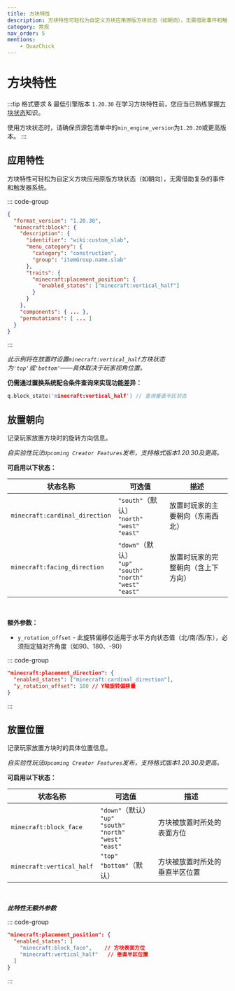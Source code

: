 ```yaml
---
title: 方块特性
description: 方块特性可轻松为自定义方块应用原版方块状态（如朝向），无需借助事件和触发器。
category: 常规
nav_order: 5
mentions:
    - QuazChick
---
```


# 方块特性

<!--@include: @/wiki/bedrock-wiki-mirror.md-->

:::tip 格式要求 & 最低引擎版本 `1.20.30`
在学习方块特性前，您应当已熟练掌握[方块状态](/blocks/block-states)知识。

使用方块状态时，请确保资源包清单中的`min_engine_version`为`1.20.20`或更高版本。
:::

## 应用特性

方块特性可轻松为自定义方块应用原版方块状态（如朝向），无需借助复杂的事件和触发器系统。

::: code-group
```json [BP/blocks/custom_slab.json]
{
  "format_version": "1.20.30",
  "minecraft:block": {
    "description": {
      "identifier": "wiki:custom_slab",
      "menu_category": {
        "category": "construction",
        "group": "itemGroup.name.slab"
      },
      "traits": {
        "minecraft:placement_position": {
          "enabled_states": ["minecraft:vertical_half"]
        }
      }
    },
    "components": { ... },
    "permutations": [ ... ]
  }
}
```
:::

_此示例将在放置时设置`minecraft:vertical_half`方块状态为`'top'`或`'bottom'`——具体取决于玩家视角位置。_

**仍需通过置换系统配合条件查询来实现功能差异：**

```c
q.block_state('minecraft:vertical_half') // 查询垂直半区状态
```

## 放置朝向

记录玩家放置方块时的旋转方向信息。

_自实验性玩法`Upcoming Creator Features`发布，支持格式版本1.20.30及更高。_

**可启用以下状态：**

| 状态名称                        | 可选值                                                                           | 描述                               |
| ------------------------------ | -------------------------------------------------------------------------------- | ---------------------------------- |
| `minecraft:cardinal_direction` | `"south"`（默认）<br>`"north"`<br>`"west"`<br>`"east"`                       | 放置时玩家的主要朝向（东南西北）   |
| `minecraft:facing_direction`   | `"down"`（默认）<br>`"up"`<br>`"south"`<br>`"north"`<br>`"west"`<br>`"east"` | 放置时玩家的完整朝向（含上下方向） |

<br>

**额外参数：**

-   `y_rotation_offset` - 此旋转偏移仅适用于水平方向状态值（北/南/西/东），必须指定轴对齐角度（如90、180、-90）

::: code-group
```json [minecraft:block > description > traits]
"minecraft:placement_direction": {
  "enabled_states": ["minecraft:cardinal_direction"],
  "y_rotation_offset": 180 // Y轴旋转偏移量
}
```
:::

## 放置位置

记录玩家放置方块时的具体位置信息。

_自实验性玩法`Upcoming Creator Features`发布，支持格式版本1.20.30及更高。_

**可启用以下状态：**

| 状态名称                     | 可选值                                                                           | 描述                          |
| ------------------------- | -------------------------------------------------------------------------------- | ----------------------------- |
| `minecraft:block_face`    | `"down"`（默认）<br>`"up"`<br>`"south"`<br>`"north"`<br>`"west"`<br>`"east"` | 方块被放置时所处的表面方位    |
| `minecraft:vertical_half` | `"top"`<br>`"bottom"`（默认）                                                 | 方块被放置时所处的垂直半区位置 |

<br>

**_此特性无额外参数_**

::: code-group
```json [minecraft:block > description > traits]
"minecraft:placement_position": {
  "enabled_states": [
    "minecraft:block_face",    // 方块表面方位
    "minecraft:vertical_half"   // 垂直半区位置
  ]
}
```
:::